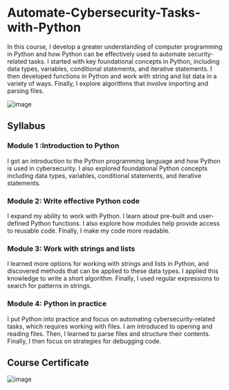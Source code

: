 # Automate-Cybersecurity-Tasks-with-Python

In this course, I develop a greater understanding of computer programming in Python and how Python can be effectively used to automate security-related tasks. I started with key foundational concepts in Python, including data types, variables, conditional statements, and iterative statements. I then developed functions in Python and work with string and list data in a variety of ways. Finally, I explore algorithms that involve importing and parsing files. 

![image](https://github.com/user-attachments/assets/260c5a48-4929-46d3-9c93-1815653cd345)

## Syllabus

### Module 1 :Introduction to Python
I got an introduction to the Python programming language and how Python is used in cybersecurity. I also explored foundational Python concepts including data types, variables, conditional statements, and iterative statements.

### Module 2: Write effective Python code
I expand my ability to work with Python. I learn about pre-built and user-defined Python functions. I also explore how modules help provide access to reusable code. Finally, I make my code more readable.

### Module 3: Work with strings and lists
I learned more options for working with strings and lists in Python, and discovered methods that can be applied to these data types. I applied this knowledge to write a short algorithm. Finally, I used regular expressions to search for patterns in strings.

### Module 4: Python in practice
I put Python into practice and focus on automating cybersecurity-related tasks, which requires working with files. I am introduced to opening and reading files. Then, I learned to parse files and structure their contents. Finally, I then focus on strategies for debugging code.

## Course Certificate
![image](https://github.com/user-attachments/assets/f771e109-f1c0-4c92-a744-d9104b918552)
